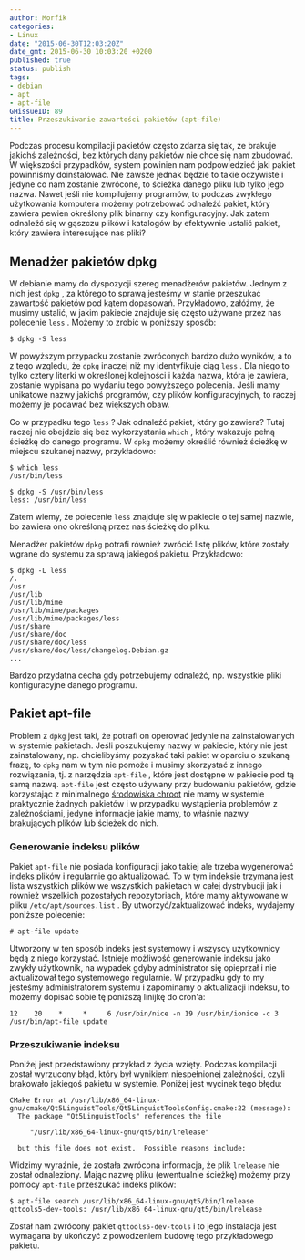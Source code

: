 ```yaml
---
author: Morfik
categories:
- Linux
date: "2015-06-30T12:03:20Z"
date_gmt: 2015-06-30 10:03:20 +0200
published: true
status: publish
tags:
- debian
- apt
- apt-file
GHissueID: 89
title: Przeszukiwanie zawartości pakietów (apt-file)
---
```


Podczas procesu kompilacji pakietów często zdarza się tak, że brakuje jakichś zależności, bez
których dany pakietów nie chce się nam zbudować. W większości przypadków, system powinien nam
podpowiedzieć jaki pakiet powinniśmy doinstalować. Nie zawsze jednak będzie to takie oczywiste i
jedyne co nam zostanie zwrócone, to ścieżka danego pliku lub tylko jego nazwa. Nawet jeśli nie
kompilujemy programów, to podczas zwykłego użytkowania komputera możemy potrzebować odnaleźć pakiet,
który zawiera pewien określony plik binarny czy konfiguracyjny. Jak zatem odnaleźć się w gąszczu
plików i katalogów by efektywnie ustalić pakiet, który zawiera interesujące nas pliki?

<!--more-->
## Menadżer pakietów dpkg

W debianie mamy do dyspozycji szereg menadżerów pakietów. Jednym z nich jest `dpkg` , za którego to
sprawą jesteśmy w stanie przeszukać zawartość pakietów pod kątem dopasowań. Przykładowo, załóżmy, że
musimy ustalić, w jakim pakiecie znajduje się często używane przez nas polecenie `less` . Możemy to
zrobić w poniższy sposób:

    $ dpkg -S less

W powyższym przypadku zostanie zwróconych bardzo dużo wyników, a to z tego względu, że `dpkg`
inaczej niż my identyfikuje ciąg `less` . Dla niego to tylko cztery literki w określonej kolejności
i każda nazwa, która je zawiera, zostanie wypisana po wydaniu tego powyższego polecenia. Jeśli mamy
unikatowe nazwy jakichś programów, czy plików konfiguracyjnych, to raczej możemy je podawać bez
większych obaw.

Co w przypadku tego `less` ? Jak odnaleźć pakiet, który go zawiera? Tutaj raczej nie obejdzie się
bez wykorzystania `which` , który wskazuje pełną ścieżkę do danego programu. W `dpkg` możemy
określić również ścieżkę w miejscu szukanej nazwy, przykładowo:

    $ which less
    /usr/bin/less

    $ dpkg -S /usr/bin/less
    less: /usr/bin/less

Zatem wiemy, że polecenie `less` znajduje się w pakiecie o tej samej nazwie, bo zawiera ono
określoną przez nas ścieżkę do pliku.

Menadżer pakietów `dpkg` potrafi również zwrócić listę plików, które zostały wgrane do systemu za
sprawą jakiegoś pakietu. Przykładowo:

    $ dpkg -L less
    /.
    /usr
    /usr/lib
    /usr/lib/mime
    /usr/lib/mime/packages
    /usr/lib/mime/packages/less
    /usr/share
    /usr/share/doc
    /usr/share/doc/less
    /usr/share/doc/less/changelog.Debian.gz
    ...

Bardzo przydatna cecha gdy potrzebujemy odnaleźć, np. wszystkie pliki konfiguracyjne danego
programu.

## Pakiet apt-file

Problem z `dpkg` jest taki, że potrafi on operować jedynie na zainstalowanych w systemie pakietach.
Jeśli poszukujemy nazwy w pakiecie, który nie jest zainstalowany, np. chcielibyśmy pozyskać taki
pakiet w oparciu o szukaną frazę, to `dpkg` nam w tym nie pomoże i musimy skorzystać z innego
rozwiązania, tj. z narzędzia `apt-file` , które jest dostępne w pakiecie pod tą samą nazwą.
`apt-file` jest często używany przy budowaniu pakietów, gdzie korzystając z minimalnego [środowiska
chroot][1] nie mamy w systemie praktycznie żadnych pakietów i w przypadku wystąpienia problemów z
zależnościami, jedyne informacje jakie mamy, to właśnie nazwy brakujących plików lub ścieżek do
nich.

### Generowanie indeksu plików

Pakiet `apt-file` nie posiada konfiguracji jako takiej ale trzeba wygenerować indeks plików i
regularnie go aktualizować. To w tym indeksie trzymana jest lista wszystkich plików we wszystkich
pakietach w całej dystrybucji jak i również wszelkich pozostałych repozytoriach, które mamy
aktywowane w pliku `/etc/apt/sources.list` . By utworzyć/zaktualizować indeks, wydajemy poniższe
polecenie:

    # apt-file update

Utworzony w ten sposób indeks jest systemowy i wszyscy użytkownicy będą z niego korzystać. Istnieje
możliwość generowanie indeksu jako zwykły użytkownik, na wypadek gdyby administrator się opieprzał i
nie aktualizował tego systemowego regularnie. W przypadku gdy to my jesteśmy administratorem systemu
i zapominamy o aktualizacji indeksu, to możemy dopisać sobie tę poniższą linijkę do cron'a:

    12    20    *     *     6 /usr/bin/nice -n 19 /usr/bin/ionice -c 3 /usr/bin/apt-file update

### Przeszukiwanie indeksu

Poniżej jest przedstawiony przykład z życia wzięty. Podczas kompilacji został wyrzucony błąd, który
był wynikiem niespełnionej zależności, czyli brakowało jakiegoś pakietu w systemie. Poniżej jest
wycinek tego
    błędu:

    CMake Error at /usr/lib/x86_64-linux-gnu/cmake/Qt5LinguistTools/Qt5LinguistToolsConfig.cmake:22 (message):
      The package "Qt5LinguistTools" references the file

         "/usr/lib/x86_64-linux-gnu/qt5/bin/lrelease"

      but this file does not exist.  Possible reasons include:

Widzimy wyraźnie, że została zwrócona informacja, że plik `lrelease` nie został odnaleziony. Mając
nazwę pliku (ewentualnie ścieżkę) możemy przy pomocy `apt-file` przeszukać indeks plików:

    $ apt-file search /usr/lib/x86_64-linux-gnu/qt5/bin/lrelease
    qttools5-dev-tools: /usr/lib/x86_64-linux-gnu/qt5/bin/lrelease

Został nam zwrócony pakiet `qttools5-dev-tools` i to jego instalacja jest wymagana by ukończyć z
powodzeniem budowę tego przykładowego pakietu.


[1]: /post/przygotowanie-srodowiska-chroot-do-pracy/
